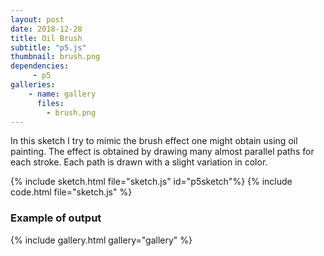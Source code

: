 ```yaml
---
layout: post
date: 2018-12-28
title: Oil Brush
subtitle: "p5.js"
thumbnail: brush.png
dependencies:
     - p5
galleries:
    - name: gallery
      files:
        - brush.png
---
```


In this sketch I try to mimic the brush effect one might obtain using oil painting. The effect is obtained by
drawing many almost parallel paths for each stroke. Each path is drawn with a slight variation
in color.

{% include sketch.html file="sketch.js" id="p5sketch"%}
{% include code.html file="sketch.js" %}


### Example of output
{% include gallery.html gallery="gallery" %}
